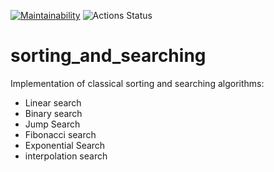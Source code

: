 [![Maintainability](https://api.codeclimate.com/v1/badges/819fe1aa42985a7b2dc5/maintainability)](https://codeclimate.com/github/dosart/sorting_and_searching)
![Actions Status](https://github.com/dosart/sorting_and_searching/workflows/Tests_and_linter/badge.svg)

# sorting_and_searching

Implementation of classical sorting and searching algorithms:

- Linear search
- Binary search
- Jump Search
- Fibonacci search
- Exponential Search
- interpolation search

